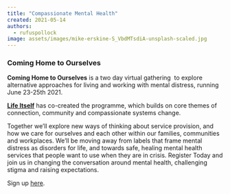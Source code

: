 ```yaml
---
title: "Compassionate Mental Health"
created: 2021-05-14
authors: 
  - rufuspollock
image: assets/images/mike-erskine-S_VbdMTsdiA-unsplash-scaled.jpg
---
```


### Coming Home to Ourselves

**Coming Home to Ourselves** is a two day virtual gathering  to explore alternative approaches for living and working with mental distress, running June 23-25th 2021.

[**Life Itself**](https://lifeitself.org/about/) has co-created the programme, which builds on core themes of connection, community and compassionate systems change.

Together we’ll explore new ways of thinking about service provision, and how we care for ourselves and each other within our families, communities and workplaces. We’ll be moving away from labels that frame mental distress as disorders for life, and towards safe, healing mental health services that people want to use when they are in crisis. Register Today and join us in changing the conversation around mental health, challenging stigma and raising expectations.

Sign up [here](http://compassionatementalhealth.co.uk/events/coming-home-jun-2021).
